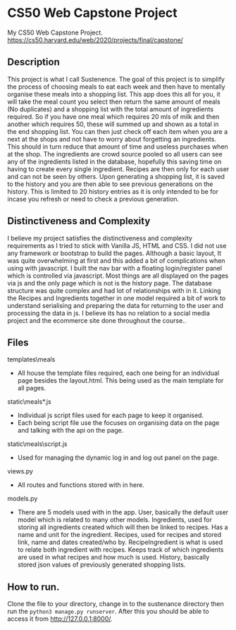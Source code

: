 # CS50 Web Capstone Project
My CS50 Web Capstone Project.
https://cs50.harvard.edu/web/2020/projects/final/capstone/

## Description
This project is what I call Sustenence. The goal of this project is to simplify the process of choosing meals to eat each week and then have to mentally organise these meals into a shopping list. This app does this all for you, it will take the meal count you select then return the same amount of meals (No duplicates) and a shopping list with the total amount of ingredients required. So if you have one meal which requires 20 mls of milk and then another which requires 50, these will summed up and shown as a total in the end shopping list. You can then just check off each item when you are a next at the shops and not have to worry about forgetting an ingredients. This should in turn reduce that amount of time and useless purchases when at the shop. The ingredients are crowd source pooled so all users can see any of the ingredients listed in the database, hopefully this saving time on having to create every single ingredient. Recipes are then only for each user and can not be seen by others. Upon generating a shopping list, it is saved to the history and you are then able to see previous generations on the history. This is limited to 20 history entries as it is only intended to be for incase you refresh or need to check a previous generation.

## Distinctiveness and Complexity

I believe my project satisfies the distinctiveness and complexity requirements as I tried to stick with Vanilla JS, HTML and CSS. I did not use any framework or bootstrap to build the pages. Although a basic layout, It was quite overwhelming at first and this added a bit of complications when using with javascript. I built the nav bar with a floating login/register panel which is controlled via javascript.
Most things are all displayed on the pages via js and the only page which is not is the history page.
The database structure was quite complex and had lot of relationships with in it. Linking the Recipes and Ingredients together in one model required a bit of work to understand serialising and preparing the data for returning to the user and processing the data in js.  I believe its has no relation to a social media project and the ecommerce site done throughout the course..

## Files
templates\meals
- All house the template files required, each one being for an individual page besides the layout.html. This being used as the main template for all pages.

static\meals\*.js
- Individual js script files used for each page to keep it organised.
- Each being script file use the focuses on organising data on the page and talking with the api on the page.

static\meals\script.js
- Used for managing the dynamic log in and log out panel on the page.

views.py
- All routes and functions stored with in here.

models.py
- There are 5 models used with in the app.
    User, basically the default user model which is related to many other models.
    Ingredients, used for storing all ingredients created which will then be linked to recipes. Has a name and unit for the ingredient.
    Recipes, used for recipes and stored link, name and dates created/who by.
    RecipeIngredient is what is used to relate both ingredient with recipes. Keeps track of which ingredients are used in what recipes and how much is used.
    History, basically stored json values of previously generated shopping lists.

## How to run.

Clone the file to your directory, change in to the sustenance directory then run the `python3 manage.py runserver`. After this you should be able to access it from http://127.0.0.1:8000/.

